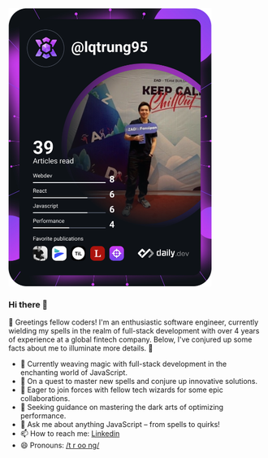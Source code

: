 <a href="https://app.daily.dev/DailyDevTips"><img src="https://github.com/lqtrung-95/lqtrung-95/blob/main/devcard.svg" width="400" alt="Trung Le's Dev Card"/></a>

### Hi there 👋

<!--
**lqtrung-95/lqtrung-95** is a ✨ _special_ ✨ repository because its `README.md` (this file) appears on your GitHub profile.

Here are some ideas to get you started:


-->

🚀 Greetings fellow coders! I'm an enthusiastic software engineer, currently wielding my spells in the realm of full-stack development with over 4 years of experience at a global fintech company. Below, I've conjured up some facts about me to illuminate more details. 🌟

- 🔭 Currently weaving magic with full-stack development in the enchanting world of JavaScript.
- 🌱 On a quest to master new spells and conjure up innovative solutions.
- 👯 Eager to join forces with fellow tech wizards for some epic collaborations.
- 🤔 Seeking guidance on mastering the dark arts of optimizing performance.
- 💬 Ask me about anything JavaScript – from spells to quirks!
- 📫 How to reach me: [Linkedin](https://www.linkedin.com/in/trungle-3195/)
- 😄 Pronouns: [/t r oo ng/](https://www.youtube.com/watch?v=E5-HuUefLN0)

  
